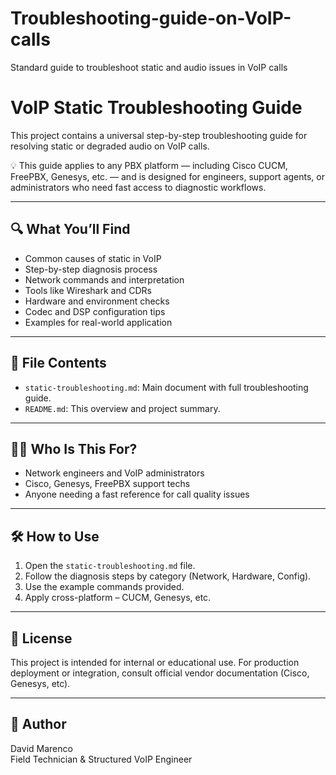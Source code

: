 # Troubleshooting-guide-on-VoIP-calls
Standard guide to troubleshoot static and audio issues in VoIP calls

# VoIP Static Troubleshooting Guide

This project contains a universal step-by-step troubleshooting guide for resolving static or degraded audio on VoIP calls.

💡 This guide applies to any PBX platform — including Cisco CUCM, FreePBX, Genesys, etc. — and is designed for engineers, support agents, or administrators who need fast access to diagnostic workflows.

---

## 🔍 What You’ll Find

- Common causes of static in VoIP
- Step-by-step diagnosis process
- Network commands and interpretation
- Tools like Wireshark and CDRs
- Hardware and environment checks
- Codec and DSP configuration tips
- Examples for real-world application

---

## 📄 File Contents

- `static-troubleshooting.md`: Main document with full troubleshooting guide.
- `README.md`: This overview and project summary.

---

## 🧑‍💻 Who Is This For?

- Network engineers and VoIP administrators
- Cisco, Genesys, FreePBX support techs
- Anyone needing a fast reference for call quality issues

---

## 🛠 How to Use

1. Open the `static-troubleshooting.md` file.
2. Follow the diagnosis steps by category (Network, Hardware, Config).
3. Use the example commands provided.
4. Apply cross-platform – CUCM, Genesys, etc.

---

## 🔐 License

This project is intended for internal or educational use. For production deployment or integration, consult official vendor documentation (Cisco, Genesys, etc).

---

## 👤 Author

David Marenco  
Field Technician & Structured VoIP Engineer  

